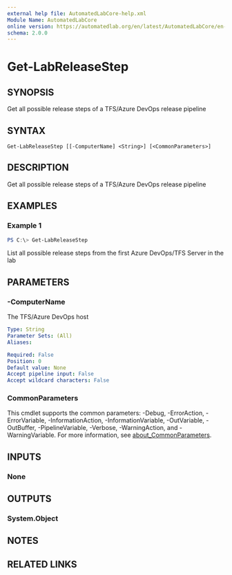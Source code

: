 ```yaml
---
external help file: AutomatedLabCore-help.xml
Module Name: AutomatedLabCore
online version: https://automatedlab.org/en/latest/AutomatedLabCore/en-us/Get-LabReleaseStep
schema: 2.0.0
---
```


# Get-LabReleaseStep

## SYNOPSIS
Get all possible release steps of a TFS/Azure DevOps release pipeline

## SYNTAX

```
Get-LabReleaseStep [[-ComputerName] <String>] [<CommonParameters>]
```

## DESCRIPTION
Get all possible release steps of a TFS/Azure DevOps release pipeline

## EXAMPLES

### Example 1
```powershell
PS C:\> Get-LabReleaseStep
```

List all possible release steps from the first Azure DevOps/TFS Server in the lab

## PARAMETERS

### -ComputerName
The TFS/Azure DevOps host

```yaml
Type: String
Parameter Sets: (All)
Aliases:

Required: False
Position: 0
Default value: None
Accept pipeline input: False
Accept wildcard characters: False
```

### CommonParameters
This cmdlet supports the common parameters: -Debug, -ErrorAction, -ErrorVariable, -InformationAction, -InformationVariable, -OutVariable, -OutBuffer, -PipelineVariable, -Verbose, -WarningAction, and -WarningVariable. For more information, see [about_CommonParameters](http://go.microsoft.com/fwlink/?LinkID=113216).

## INPUTS

### None
## OUTPUTS

### System.Object
## NOTES

## RELATED LINKS

